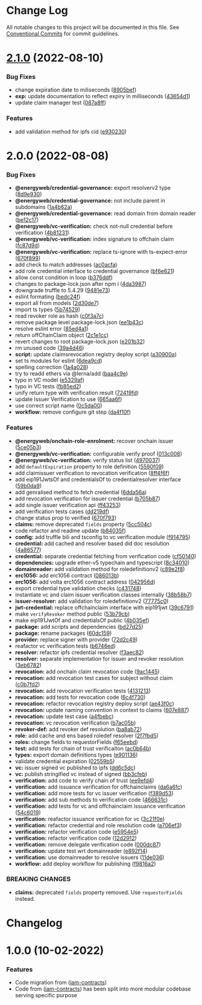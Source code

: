 # Change Log

All notable changes to this project will be documented in this file.
See [Conventional Commits](https://conventionalcommits.org) for commit guidelines.

# [2.1.0](https://github.com/energywebfoundation/ew-credentials/compare/v2.0.0...v2.1.0) (2022-08-10)


### Bug Fixes

* change expiration date to miliseconds ([8905bef](https://github.com/energywebfoundation/ew-credentials/commit/8905beff44dca9914f9e3162bd5b3333abbc6ff1))
* **exp:** update documentation to reflect expiry in milliseconds ([43654d1](https://github.com/energywebfoundation/ew-credentials/commit/43654d13cfb5076f9cbb5372d286b3beb0c749ae))
* update claim manager test ([087a8ff](https://github.com/energywebfoundation/ew-credentials/commit/087a8ffca4b3496ecbce566ead16b3eb1ce5cabb))


### Features

* add validation method for ipfs cid ([e930230](https://github.com/energywebfoundation/ew-credentials/commit/e9302302f73c91cfe7564bf284018a593e197faf))





# 2.0.0 (2022-08-08)


### Bug Fixes

* **@energyweb/credential-governance:** export resolverv2 type ([8d9e930](https://github.com/energywebfoundation/ew-credentials/commit/8d9e9302788536509e9723d6fc6f71824d193724))
* **@energyweb/credential-governance:** not include parent in subdomains ([1a4b62a](https://github.com/energywebfoundation/ew-credentials/commit/1a4b62a05cda94d4b2607a31f11a7b8563c20d40))
* **@energyweb/credential-governance:** read domain from domain reader ([be12c17](https://github.com/energywebfoundation/ew-credentials/commit/be12c178fb3301a038cd89d18e32a7966684b974))
* **@energyweb/vc-verification:** check not-null credential before verification ([4b81231](https://github.com/energywebfoundation/ew-credentials/commit/4b81231fc0040cfd60d1c29a5fa356cb50ae8ec6))
* **@energyweb/vc-verification:** index signature to offchain claim ([fc87d9d](https://github.com/energywebfoundation/ew-credentials/commit/fc87d9d9030c40cbc50a03eeef4b0691eaeddd24))
* **@energyweb/vc-verification:** replace ts-ignore with ts-expect-error ([670f899](https://github.com/energywebfoundation/ew-credentials/commit/670f899fd00335185d67691b564592a7e0b07f00))
* add check to match addresses ([ac0acfa](https://github.com/energywebfoundation/ew-credentials/commit/ac0acfae80cff1b4501d5bd340229bc910553052))
* add role credential interface to credential governance ([bf6e621](https://github.com/energywebfoundation/ew-credentials/commit/bf6e621182f882765f5bcd69c5b9c81e2389a932))
* allow const condition in loop ([b376ddf](https://github.com/energywebfoundation/ew-credentials/commit/b376ddf1721e87f83de212a05d0ad84ac2995d2a))
* changes to package-lock.json after npm i ([4da3987](https://github.com/energywebfoundation/ew-credentials/commit/4da3987235c8f07aeadc50d41fd9914cccc13e07))
* downgrade truffle to 5.4.29 ([9481e73](https://github.com/energywebfoundation/ew-credentials/commit/9481e732b443aab48359859aa625315b85fd0560))
* eslint formating ([bedc24f](https://github.com/energywebfoundation/ew-credentials/commit/bedc24fcccf7cb9eb3ca1fff695fee71a1f856ef))
* export all from models ([2d30de7](https://github.com/energywebfoundation/ew-credentials/commit/2d30de706b17079d708207e2fb941fc229c8a314))
* import ts types ([5b74529](https://github.com/energywebfoundation/ew-credentials/commit/5b74529e0ece38c7f85c3b0830a6a0c7ea63281b))
* read revoker role as hash ([c0f3a7c](https://github.com/energywebfoundation/ew-credentials/commit/c0f3a7c4889b23dade12764dc7761eb616c96e9b))
* remove package level package-lock.json ([ee1b43c](https://github.com/energywebfoundation/ew-credentials/commit/ee1b43c04e8c8fff56f7a62802dd54ecfd28738b))
* resolve eslint error ([85ed4a1](https://github.com/energywebfoundation/ew-credentials/commit/85ed4a164092ec3ec337736f0d222e283c5e0b46))
* return offChainClaim object ([2c1e1cc](https://github.com/energywebfoundation/ew-credentials/commit/2c1e1ccebb9a357e2b674b687f1d3b91f2149985))
* revert changes to root package-lock.json ([e201b32](https://github.com/energywebfoundation/ew-credentials/commit/e201b321cc7385c8e76f7b691aa8e5f4726ceb57))
* rm unused code ([39a4d46](https://github.com/energywebfoundation/ew-credentials/commit/39a4d468b9442016c538cf3bc7fe2de4f98527c0))
* **script:** update claimsrevocation registry deploy script ([a30900a](https://github.com/energywebfoundation/ew-credentials/commit/a30900a458b0e9b19831f3a91d78f92a69a0a768))
* set ts modules for eslint ([6dea9cd](https://github.com/energywebfoundation/ew-credentials/commit/6dea9cdff5dcab5c8b2ba029c822654a42a375d1))
* spelling correction ([1a4a028](https://github.com/energywebfoundation/ew-credentials/commit/1a4a0282db0d7ae1660b30830f5bfc4c6f0e1e8f))
* try to readd ethers via @lerna/add ([baa4c9e](https://github.com/energywebfoundation/ew-credentials/commit/baa4c9e5a96d502703675bd7718fa40d39838c98))
* typo in VC model ([e5329af](https://github.com/energywebfoundation/ew-credentials/commit/e5329af8e250bf236565d393f48cdd9cb24741fb))
* typo in VC tests ([fb85ed2](https://github.com/energywebfoundation/ew-credentials/commit/fb85ed247d44b8db874ab4efdd78e7b564285c4e))
* unify return type with verification result ([72419fd](https://github.com/energywebfoundation/ew-credentials/commit/72419fd0484ac1d2363045876e239becd7be4cda))
* update Issuer Verification to use ([665aa6f](https://github.com/energywebfoundation/ew-credentials/commit/665aa6f283021d2642c39e263e61ebc8be01b243))
* use correct script name ([0c5da00](https://github.com/energywebfoundation/ew-credentials/commit/0c5da00e71d7da92b97be605b244b03e067f9c17))
* **workflow:** remove configure git step ([da4f10f](https://github.com/energywebfoundation/ew-credentials/commit/da4f10fa1c23300e82f7dbf1bf5895fefaf0a380))


### Features

* **@energyweb/onchain-role-enrolment:** recover onchain issuer ([5ce05b3](https://github.com/energywebfoundation/ew-credentials/commit/5ce05b3941c4a142ba00ed15ded0d95a7f2473f3))
* **@energyweb/vc-verification:** configurable verify proof ([013c008](https://github.com/energywebfoundation/ew-credentials/commit/013c008c31732cc9ae576f1731a2f62e6a145cd8))
* **@energyweb/vc-verification:** verify status list ([4970037](https://github.com/energywebfoundation/ew-credentials/commit/497003799e4a03531d9fb8e7c2715e034dee9b08))
* add `defaultExpiration` property to role definition ([5590f09](https://github.com/energywebfoundation/ew-credentials/commit/5590f09656ef3549a5a705f75a1be559db53ba97))
* add claimissuer verification to revocation verification ([8ff4f6f](https://github.com/energywebfoundation/ew-credentials/commit/8ff4f6fad30533b3682337bfcb5d25f145636412))
* add eip191JwtsOf and credentialsOf to credentialresolver interface ([59b0da9](https://github.com/energywebfoundation/ew-credentials/commit/59b0da92b1f4f32c672f352c4a9c44530bdc3f41))
* add genralised method to fetch credential ([6dda56a](https://github.com/energywebfoundation/ew-credentials/commit/6dda56a5dde3f69e30ffb07324de95d816bbf0e7))
* add revocation verification for issuer credential ([b705b87](https://github.com/energywebfoundation/ew-credentials/commit/b705b874d8462856d49312a1e56dcaf42ce5f86b))
* add single issuer verification api ([ff43253](https://github.com/energywebfoundation/ew-credentials/commit/ff4325370c72eafb5a4dc4f2079c6e420f38327f))
* add verification tests cases ([dd219df](https://github.com/energywebfoundation/ew-credentials/commit/dd219df0db605b455bb9883a402a5224591c5fd5))
* change status prop to verified ([670f793](https://github.com/energywebfoundation/ew-credentials/commit/670f793308dd5100d1e3886c795034aa9c10543b))
* **claims:** remove deprecated `fields` property ([5cc504c](https://github.com/energywebfoundation/ew-credentials/commit/5cc504ccbcfaad7c1ec3761343376bf46f7cee82))
* code refactor and readme update ([b84035f](https://github.com/energywebfoundation/ew-credentials/commit/b84035f8dbb534a133d51e451993878f5e1e5944))
* **config:** add truffle bili and tsconfig to vc verification module ([f914795](https://github.com/energywebfoundation/ew-credentials/commit/f9147954f82ff793eef698d5e37b002258592a44))
* **credential:** add cached and resolver based did doc resolution ([4a86577](https://github.com/energywebfoundation/ew-credentials/commit/4a86577b8c2c499f8fc26c60a2ed733e15b01f6d))
* **credential:** separate credential fetching from verification code ([cf50140](https://github.com/energywebfoundation/ew-credentials/commit/cf50140c901ecac0b5a04b93a8b63e84b77058d8))
* **dependencies:** upgrade ether-v5 typechain and typescript ([8c34010](https://github.com/energywebfoundation/ew-credentials/commit/8c340109236221acf51148d99278b4d5a5fd5af3))
* **domainreader:** add validation method for roledefinitionv2 ([c89e2f8](https://github.com/energywebfoundation/ew-credentials/commit/c89e2f897522dda2dde66cabb49a6de88ba17a49))
* **erc1056:** add erc1056 contract ([086013b](https://github.com/energywebfoundation/ew-credentials/commit/086013b18c9b9b85711318a63db5071beeeb931d))
* **erc1056:** add volta erc1056 contract address ([042956d](https://github.com/energywebfoundation/ew-credentials/commit/042956d2fd0b9e5e515a510d86d6484750ce43a7))
* export credential type validation checks ([c431748](https://github.com/energywebfoundation/ew-credentials/commit/c431748169a0401c9e57dc20c1aba53e7c1f8ca7))
* instantiate vc and claim issuer verification classes internally ([38b58b7](https://github.com/energywebfoundation/ew-credentials/commit/38b58b7ac94693dc3f19a137e52bc0fd2cba96fe))
* **issuer-resolver:** add validation for roledefinitionv2 ([77775c0](https://github.com/energywebfoundation/ew-credentials/commit/77775c0b7650a13eb7b7ee178fa80d38a0829f91))
* **jwt-credential:** replace offchainclaim interface with eip191jwt ([39c6791](https://github.com/energywebfoundation/ew-credentials/commit/39c6791fc1c71c5ea2555c22fbef0afd11b6639f))
* make `verifyRevoker` method public ([53b79cb](https://github.com/energywebfoundation/ew-credentials/commit/53b79cb89f38b1ad5a5160af73785c607862564e))
* make eip191JwtOf and credentialsOf public ([4b035ef](https://github.com/energywebfoundation/ew-credentials/commit/4b035ef78f83b46d9f4c56ec96364d7c33aa05fb))
* **package:** add scripts and dependencies ([bd27d25](https://github.com/energywebfoundation/ew-credentials/commit/bd27d25fb92cac0f7f22afbe1d255207146c29c3))
* **package:** rename packages ([60dc159](https://github.com/energywebfoundation/ew-credentials/commit/60dc159f84f27b2ca933c0fbabe1d6890e15dc7b))
* **provider:** replace signer with provider ([72d2c49](https://github.com/energywebfoundation/ew-credentials/commit/72d2c490c9e65606523c1ff329bdf4b965ad6815))
* reafactor vc verification tests ([b6746ed](https://github.com/energywebfoundation/ew-credentials/commit/b6746ed8680c05976b0a9e7c622c69ac18177851))
* **resolver:** refactor ipfs credential resolver ([f3aec82](https://github.com/energywebfoundation/ew-credentials/commit/f3aec826e2f7dde063624671cb99a026f94d2f9e))
* **resolver:** separate implementation for issuer and revoker resolution ([3eb6782](https://github.com/energywebfoundation/ew-credentials/commit/3eb6782c3a4caf5ac6654c92d9207f6b4310dc40))
* **revocation:** add onchain claim revocation code ([9ac1445](https://github.com/energywebfoundation/ew-credentials/commit/9ac14452ef3a064755fefc987d698e7011dff129))
* **revocation:** add revocation test cases for subject without claim ([c0b7fd2](https://github.com/energywebfoundation/ew-credentials/commit/c0b7fd21e4197b27d9bf0c07502c2d8de527aa37))
* **revocation:** add revocation verification tests ([4131213](https://github.com/energywebfoundation/ew-credentials/commit/4131213583aaaff30949c0cac460efac4c10d3af))
* **revocation:** add tests for revocation code ([6c4f730](https://github.com/energywebfoundation/ew-credentials/commit/6c4f7306920bc91ddecc56afae4c32d1d5a9b4cf))
* **revocation:** refactor revocation registry deploy script ([ae43f0c](https://github.com/energywebfoundation/ew-credentials/commit/ae43f0c1f0526d21dc041d75f20606f94703bd8c))
* **revocation:** update naming convention in context to claims ([607e887](https://github.com/energywebfoundation/ew-credentials/commit/607e8871991c71333fbe461620e53a2ef546e00a))
* **revocation:** update test case ([a4fbebc](https://github.com/energywebfoundation/ew-credentials/commit/a4fbebcadfa1e78d4a26892f4622608f672a7622))
* **revocation:** vc revocation verification ([b7ac05b](https://github.com/energywebfoundation/ew-credentials/commit/b7ac05ba10bf17f7b2a0b9e4075893bbc43dbb7c))
* **revoker-def:** add revoker def resolution ([ba8ab72](https://github.com/energywebfoundation/ew-credentials/commit/ba8ab7211857de9dd37552ceb1861ade34bc9834))
* **role:** add cache and ens based roledef resolver ([2f7fbd5](https://github.com/energywebfoundation/ew-credentials/commit/2f7fbd5b91e382859842b76a11c7523894de2d29))
* **roles:** change fields to requestorFields ([f65eebd](https://github.com/energywebfoundation/ew-credentials/commit/f65eebd4577389ee939c80d056351deb80e45f16))
* **test:** add tests for chain of trust verificaiton ([ac0b64b](https://github.com/energywebfoundation/ew-credentials/commit/ac0b64bb8d46cb4e148c328b830dd802d374e8f6))
* **types:** export domain definitions types ([e901136](https://github.com/energywebfoundation/ew-credentials/commit/e9011364ac1311e5a48321b0ab8cf20f4c89aeb0))
* validate credential expiration ([02559b5](https://github.com/energywebfoundation/ew-credentials/commit/02559b5119d08aa783b2b5e6abd97b289eee9679))
* **vc:** issuer signed vc published to ipfs ([dd6c5dc](https://github.com/energywebfoundation/ew-credentials/commit/dd6c5dce0906f80dc143aefd1a854349af30139a))
* **vc:** publish stringified vc instead of signed ([bb3cfeb](https://github.com/energywebfoundation/ew-credentials/commit/bb3cfeb6b76d3e49c042326fd14300d2ad5d1769))
* **verification:** add code to verify chain of trust ([ee9efd4](https://github.com/energywebfoundation/ew-credentials/commit/ee9efd4a5aae856d1afa0f9f68702577a5387661))
* **verification:** add issuance verification for offchainclaims ([da6a6fc](https://github.com/energywebfoundation/ew-credentials/commit/da6a6fc06c2dcebd0953318f37afafbfde5e99b4))
* **verification:** add more tests for vc issuer verification ([f389d53](https://github.com/energywebfoundation/ew-credentials/commit/f389d53b73c264f13d68f076bc385575d74e3d3a))
* **verification:** add sub methods to verification code ([466631c](https://github.com/energywebfoundation/ew-credentials/commit/466631c6e3cf298c1e84bd992aadd8c974d71075))
* **verification:** add tests for vc and offchainclaim issuance verification ([54c6019](https://github.com/energywebfoundation/ew-credentials/commit/54c60194b9ae3c61556b4ced4c03d31b6a5005d1))
* **verification:** reafactor issuance verification for vc ([3c21f0e](https://github.com/energywebfoundation/ew-credentials/commit/3c21f0e265e84ddc9164903bb7812bf0c3f58b4e))
* **verification:** refactor credential and role resolution code ([a706ef3](https://github.com/energywebfoundation/ew-credentials/commit/a706ef3939375571f5a9e5bf5fbdcf7a0f065232))
* **verification:** refactor verification code ([e5954e5](https://github.com/energywebfoundation/ew-credentials/commit/e5954e51438854db8cdfb2e78543820abfbd42cf))
* **verification:** refactor verification code ([12d2912](https://github.com/energywebfoundation/ew-credentials/commit/12d2912c0dc9d88a9b489236515bc28d28c89452))
* **verification:** remove delegate verification code ([000dc87](https://github.com/energywebfoundation/ew-credentials/commit/000dc87e30480daaf7f06b9ff4de8ab28bbe5bc8))
* **verification:** update test wrt domainreader ([e892f14](https://github.com/energywebfoundation/ew-credentials/commit/e892f1414dfddc9cd3fbe4560e32dcd97bc3bb7a))
* **verification:** use domainreader to resolve issuers ([11de036](https://github.com/energywebfoundation/ew-credentials/commit/11de036ecbdca2a45db4f2d1062e4a5ab4a5a540))
* **workflow:** add deploy workflow for publishing ([f9816a2](https://github.com/energywebfoundation/ew-credentials/commit/f9816a2cb6c31954ce0a40307e73b17e25aebc17))


### BREAKING CHANGES

* **claims:** deprecated `fields` property removed. Use `requestorFields` instead.





# Changelog

# 1.0.0 (10-02-2022)

### Features

* Code migration from ([iam-contracts](https://github.com/energywebfoundation/iam-contracts))
* Code from ([iam-contracts](https://github.com/energywebfoundation/iam-contracts)) has been split into more modular codebase serving specific purpose

